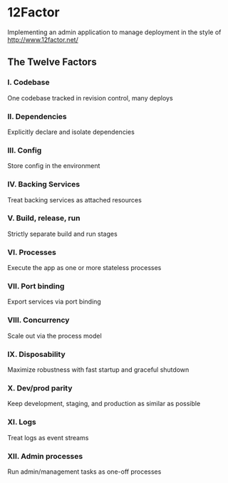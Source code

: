 12Factor
========

Implementing an admin application to manage deployment in the style of http://www.12factor.net/


## The Twelve Factors

### I. Codebase
One codebase tracked in revision control, many deploys

### II. Dependencies
Explicitly declare and isolate dependencies

### III. Config
Store config in the environment

### IV. Backing Services
Treat backing services as attached resources

### V. Build, release, run
Strictly separate build and run stages

### VI. Processes
Execute the app as one or more stateless processes

### VII. Port binding
Export services via port binding

### VIII. Concurrency
Scale out via the process model

### IX. Disposability
Maximize robustness with fast startup and graceful shutdown

### X. Dev/prod parity
Keep development, staging, and production as similar as possible

### XI. Logs
Treat logs as event streams

### XII. Admin processes
Run admin/management tasks as one-off processes
